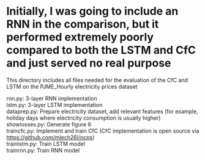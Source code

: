 # Initially, I was going to include an RNN in the comparison, but it performed extremely poorly compared to both the LSTM and CfC and just served no real purpose

This directory includes all files needed for the evaluation of the CfC and LSTM on the PJME_Hourly electricity prices dataset

rnn.py: 3-layer RNN implementation  
lstm.py: 3-layer LSTM implementation  
dataprep.py: Prepare electricity dataset, add relevant features (for example, holiday days where electricity consumption is usually higher)  
showlosses.py: Generate figure 6  
traincfc.py: Implement and train CfC (CfC implementation is open source via https://github.com/mlech26l/ncps)  
trainlstm.py: Train LSTM model  
trainrnn.py: Train RNN model

